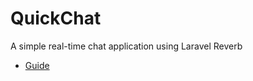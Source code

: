 # QuickChat
A simple real-time  chat application using Laravel Reverb

- [Guide](https://www.freecodecamp.org/news/laravel-reverb-realtime-chat-app/)
